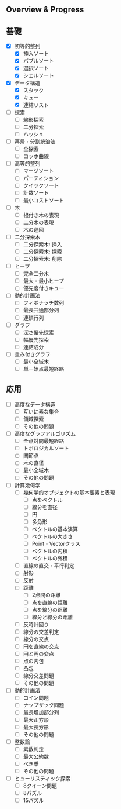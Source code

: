 ## Overview & Progress

## 基礎

- [x] 初等的整列
  - [x] 挿入ソート
  - [x] バブルソート
  - [x] 選択ソート
  - [x] シェルソート
- [x] データ構造
  - [x] スタック
  - [x] キュー
  - [x] 連結リスト
- [ ] 探索
  - [ ] 線形探索
  - [ ] 二分探索
  - [ ] ハッシュ
- [ ] 再帰・分割統治法
  - [ ] 全探索
  - [ ] コッホ曲線
- [ ] 高等的整列
  - [ ] マージソート
  - [ ] パーティション
  - [ ] クイックソート
  - [ ] 計数ソート
  - [ ] 最小コストソート
- [ ] 木
  - [ ] 根付き木の表現
  - [ ] 二分木の表現
  - [ ] 木の巡回
- [ ] 二分探索木
  - [ ] 二分探索木: 挿入
  - [ ] 二分探索木: 探索
  - [ ] 二分探索木: 削除
- [ ] ヒープ
  - [ ] 完全二分木
  - [ ] 最大・最小ヒープ
  - [ ] 優先度付きキュー
- [ ] 動的計画法
  - [ ] フィボナッチ数列
  - [ ] 最長共通部分列
  - [ ] 連鎖行列
- [ ] グラフ
  - [ ] 深さ優先探索
  - [ ] 幅優先探索
  - [ ] 連結成分
- [ ] 重み付きグラフ
  - [ ] 最小全域木
  - [ ] 単一始点最短経路

## 応用

- [ ] 高度なデータ構造
  - [ ] 互いに素な集合
  - [ ] 領域探索
  - [ ] その他の問題
- [ ] 高度なグラフアルゴリズム
  - [ ] 全点対間最短経路
  - [ ] トポロジカルソート
  - [ ] 関節点
  - [ ] 木の直径
  - [ ] 最小全域木
  - [ ] その他の問題
- [ ] 計算幾何学
  - [ ] 幾何学的オブジェクトの基本要素と表現
    - [ ] 点をベクトル
    - [ ] 線分を直径
    - [ ] 円
    - [ ] 多角形
    - [ ] ベクトルの基本演算
    - [ ] ベクトルの大きさ
    - [ ] Point・Vectorクラス
    - [ ] ベクトルの内積
    - [ ] ベクトルの外積
  - [ ] 直線の直交・平行判定
  - [ ] 射影
  - [ ] 反射
  - [ ] 距離
    - [ ] 2点間の距離
    - [ ] 点を直線の距離
    - [ ] 点を線分の距離
    - [ ] 線分と線分の距離
  - [ ] 反時計回り
  - [ ] 線分の交差判定
  - [ ] 線分の交点
  - [ ] 円を直線の交点
  - [ ] 円と円の交点
  - [ ] 点の内包
  - [ ] 凸包
  - [ ] 線分交差問題
  - [ ] その他の問題
- [ ] 動的計画法
  - [ ] コイン問題
  - [ ] ナップザック問題
  - [ ] 最長増加部分列
  - [ ] 最大正方形
  - [ ] 最大長方形
  - [ ] その他の問題
- [ ] 整数論
  - [ ] 素数判定
  - [ ] 最大公約数
  - [ ] べき乗
  - [ ] その他の問題
- [ ] ヒューリスティック探索
  - [ ] 8クイーン問題
  - [ ] 8パズル
  - [ ] 15パズル

